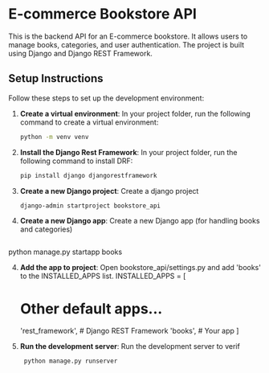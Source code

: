 # E-commerce Bookstore API

This is the backend API for an E-commerce bookstore. It allows users to manage books, categories, and user authentication. The project is built using Django and Django REST Framework.


## Setup Instructions

Follow these steps to set up the development environment:

1. **Create a virtual environment**:
   In your project folder, run the following command to create a virtual environment:
   ```bash
   python -m venv venv

2. **Install the Django Rest Framework**:
   In your project folder, run the following command to install DRF:
   ```bash
   pip install django djangorestframework 

3. **Create a new Django project**:
   Create a django project
   ```bash
   django-admin startproject bookstore_api

4. **Create a new Django app**:
   Create a new Django app (for handling books and categories)
   ```bash
  python manage.py startapp books

4. **Add the app to project**:
   Open bookstore_api/settings.py and add 'books' to the INSTALLED_APPS list.
   INSTALLED_APPS = [
    # Other default apps...
    'rest_framework',  # Django REST Framework
    'books',  # Your app
]

4. **Run the development server**:
   Run the development server to verif
   ```bash
    python manage.py runserver

